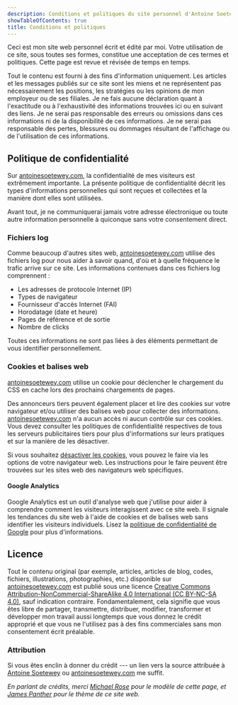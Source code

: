 ```yaml
---
description: Conditions et politiques du site personnel d'Antoine Soetewey
showTableOfContents: true
title: Conditions et politiques
---
```


Ceci est mon site web personnel écrit et édité par moi. Votre utilisation de ce site, sous toutes ses formes, constitue une acceptation de ces termes et politiques. Cette page est revue et révisée de temps en temps.

Tout le contenu est fourni à des fins d'information uniquement. Les articles et les messages publiés sur ce site sont les miens et ne représentent pas nécessairement les positions, les stratégies ou les opinions de mon employeur ou de ses filiales. Je ne fais aucune déclaration quant à l'exactitude ou à l'exhaustivité des informations trouvées ici ou en suivant des liens. Je ne serai pas responsable des erreurs ou omissions dans ces informations ni de la disponibilité de ces informations. Je ne serai pas responsable des pertes, blessures ou dommages résultant de l'affichage ou de l'utilisation de ces informations.

## Politique de confidentialité

Sur [antoinesoetewey.com](/fr/), la confidentialité de mes visiteurs est extrêmement importante. La présente politique de confidentialité décrit les types d'informations personnelles qui sont reçues et collectées et la manière dont elles sont utilisées.

Avant tout, je ne communiquerai jamais votre adresse électronique ou toute autre information personnelle à quiconque sans votre consentement direct.

### Fichiers log

Comme beaucoup d'autres sites web, [antoinesoetewey.com](/fr/) utilise des fichiers log pour nous aider à savoir quand, d'où et à quelle fréquence le trafic arrive sur ce site. Les informations contenues dans ces fichiers log comprennent :

- Les adresses de protocole Internet (IP)
- Types de navigateur
- Fournisseur d'accès Internet (FAI)
- Horodatage (date et heure)
- Pages de référence et de sortie
- Nombre de clicks

Toutes ces informations ne sont pas liées à des éléments permettant de vous identifier personnellement.

### Cookies et balises web

[antoinesoetewey.com](/fr/) utilise un cookie pour déclencher le chargement du CSS en cache lors des prochains chargements de pages.

Des annonceurs tiers peuvent également placer et lire des cookies sur votre navigateur et/ou utiliser des balises web pour collecter des informations. [antoinesoetewey.com](/fr/) n'a aucun accès ni aucun contrôle sur ces cookies. Vous devez consulter les politiques de confidentialité respectives de tous les serveurs publicitaires tiers pour plus d'informations sur leurs pratiques et sur la manière de les désactiver.

Si vous souhaitez <a href="https://www.cookiesandyou.com/disable-cookies/" target="_blank" rel="noopener">désactiver les cookies</a>, vous pouvez le faire via les options de votre navigateur web. Les instructions pour le faire peuvent être trouvées sur les sites web des navigateurs web spécifiques.

<!---#### Amazon

Amazon, un réseau de marketing d'affiliation tiers, utilise des cookies pour s'assurer que je reçois une commission lorsque vous achetez un produit après avoir cliqué sur un lien ou une bannière publicitaire qui vous dirige vers le site de l'un de leurs marchands. Lisez l'<a href="https://www.amazon.com/gp/help/customer/display.html?nodeId=468496" target="_blank" rel="noopener">avis de confidentialité d'Amazon</a>.
-->

#### Google Analytics

Google Analytics est un outil d'analyse web que j'utilise pour aider à comprendre comment les visiteurs interagissent avec ce site web. Il signale les tendances du site web à l'aide de cookies et de balises web sans identifier les visiteurs individuels. Lisez la <a href="https://policies.google.com/privacy?hl=en" target="_blank" rel="noopener">politique de confidentialité de Google</a> pour plus d'informations.

<!---
## Politique de divulgation

Je gagne de l'argent sur ce site grâce à des programmes d'affiliation. Si vous cliquez sur un lien d'affiliation ou une bannière publicitaire et achetez le produit, vous aidez à soutenir ce site web car je recevrai un pourcentage de cette vente.

Qu'est-ce que cela signifie pour vous :

* Je suis devenu affilié pour compenser les coûts de fonctionnement et de maintenance de ce site web. Lorsque j'ai un contrôle direct sur les publicités diffusées sur ce site web, je propose uniquement des produits directement liés au sujet de ce site web et des produits pour lesquels un lecteur/abonné aurait un véritable intérêt ou dont il aurait besoin.
* Je ne recommande pas et ne recommanderai pas un produit juste pour gagner de l'argent.
* Je ne laisse pas la rémunération que je reçois influencer le contenu, les sujets, les publications ou les opinions exprimées sur ce site web.
* Je respecte et apprécie trop mes lecteurs pour écrire autre chose que mes propres opinions et conseils authentiques et objectifs.

Tout comme ce site web, ma politique de divulgation est un travail en cours. Au fur et à mesure que les flux de revenus évoluent, cette page évoluera également.
-->

## Licence

Tout le contenu original (par exemple, articles, articles de blog, codes, fichiers, illustrations, photographies, etc.) disponible sur [antoinesoetewey.com](/fr/) est publié sous une licence <a href="https://creativecommons.org/licenses/by-nc-sa/4.0/" target="_blank" rel="noopener">Creative Commons Attribution-NonCommercial-ShareAlike 4.0 International (CC BY-NC-SA 4.0)</a>, sauf indication contraire. Fondamentalement, cela signifie que vous êtes libre de partager, transmettre, distribuer, modifier, transformer et développer mon travail aussi longtemps que vous donnez le crédit approprié et que vous ne l'utilisez pas à des fins commerciales sans mon consentement écrit préalable.

### Attribution

Si vous êtes enclin à donner du crédit --- un lien vers la source attribuée à [Antoine Soetewey](/fr/) ou [antoinesoetewey.com](/fr/) me suffit.

*En parlant de crédits, merci <a href="https://mademistakes.com" target="_blank" rel="noopener">Michael Rose</a> pour le modèle de cette page, et <a href="https://jamespanther.com/" target="_blank" rel="noopener">James Panther</a> pour le thème de ce site web.*